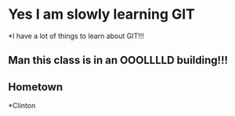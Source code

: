 # Yes I am slowly learning GIT
*I have a lot of things to learn about GIT!!!
## Man this class is in an OOOLLLLD building!!!

## Hometown
*Clinton
